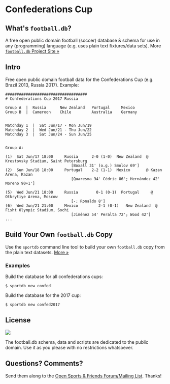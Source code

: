 # Confederations Cup

## What's `football.db`?

A free open public domain football (soccer) database & schema
for use in any (programming) language
(e.g. uses plain text fixtures/data sets).
More [`football.db` Project Site »](http://openfootball.github.io)


## Intro

Free open public domain football data for
the Confederations Cup (e.g. Brazil 2013, Russia 2017). Example:

```
####################################
# Confederations Cup 2017 Russia

Group A  |  Russia      New Zealand   Portugal     Mexico
Group B  |  Cameroon    Chile         Australia    Germany


Matchday 1  |  Sat Jun/17 - Mon Jun/19
Matchday 2  |  Wed Jun/21 - Thu Jun/22
Matchday 3  |  Sat Jun/24 - Sun Jun/25


Group A:

(1)  Sat Jun/17 18:00     Russia      2-0 (1-0)  New Zealand  @ Krestovsky Stadium, Saint Petersburg
                             [Boxall 31' (o.g.) Smolov 69']
(2)  Sun Jun/18 18:00     Portugal    2-2 (1-1)  Mexico       @ Kazan Arena, Kazan
                             [Quaresma 34' Cédric 86'; Hernández 42' Moreno 90+1']

(5)  Wed Jun/21 18:00     Russia 	    0-1 (0-1)  Portugal     @ Otkrytiye Arena, Moscow
                             [-; Ronaldo 8']
(6)  Wed Jun/21 21:00     Mexico 	     2-1 (0-1)   New Zealand  @ Fisht Olympic Stadium, Sochi
                             [Jiménez 54' Peralta 72'; Wood 42'] 
...
```


## Build Your Own `football.db` Copy

Use the `sportdb` command line tool to build your own `football.db` copy
from the plain text datasets. [More »](https://github.com/openfootball/datafile)



### Examples

Build the database for all confederations cups:

    $ sportdb new confed

Build the database for the 2017 cup:

    $ sportdb new confed2017


## License

![](https://publicdomainworks.github.io/buttons/zero88x31.png)

The football.db schema, data and scripts are dedicated to the public domain. Use it as you please with no restrictions whatsoever.


## Questions? Comments?

Send them along to the
[Open Sports & Friends Forum/Mailing List](http://groups.google.com/group/opensport).
Thanks!
